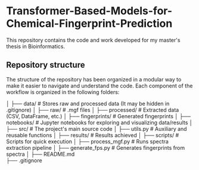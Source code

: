 # Transformer-Based-Models-for-Chemical-Fingerprint-Prediction

This repository contains the code and work developed for my master's thesis in Bioinformatics. 

## Repository structure
The structure of the repository has been organized in a modular way to make it easier to navigate and understand the code. Each component of the workflow is organized in the following folders:

│
├── data/                # Stores raw and processed data (It may be hidden in .gitignore)
│   ├── raw/             # .mgf files
│   ├── processed/       # Extracted data (CSV, DataFrame, etc.)
│   ├── fingerprints/    # Generated fingerprints
│
├── notebooks/           # Jupyter notebooks for exploring and visualizing data/results
│
├── src/                 # The project's main source code
│   ├── utils.py         # Auxiliary and reusable functions
│
├── results/             # Results achieved
│
├── scripts/             # Scripts for quick execution
│   ├── process_mgf.py   # Runs spectra extraction pipeline
│   ├── generate_fps.py  # Generates fingerprints from spectra
│
├── README.md            
├── .gitignore           
